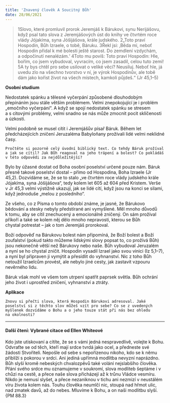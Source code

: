 ```yaml
---
title: 'Znavený člověk A Soucitný Bůh'
date: 28/06/2021
---
```


> <p></p>
> 1Slovo, které promluvil prorok Jeremjáš k Bárukovi, synu Nerijášovu, když psal tato slova z Jeremjášových úst do knihy ve čtvrtém roce vlády Jójakíma, syna Jóšijášova, krále judského. 2„Toto praví Hospodin, Bůh Izraele, o tobě, Báruku. 3Řekl jsi: ‚Běda mi, neboť Hospodin přidal k mé bolesti ještě starost. Do zemdlení vzdychám, a odpočinutí nenalézám.‘ 4Toto mu povíš: Toto praví Hospodin: Hle, bořím, co jsem vybudoval, vyvracím, co jsem zasadil, celou tuto zemi! 5A ty bys chtěl pro sebe usilovat o veliké věci? Neusiluj. Neboť hle, já uvedu zlo na všechno tvorstvo v ní, je výrok Hospodinův, ale tobě dám jako kořist život na všech místech, kamkoli půjdeš.“ (Jr 45,1–5)

**Osobní studium**

Nedostatek spánku a tělesné vyčerpání způsobené dlouhodobým přepínáním jsou stále větším problémem. Velmi znepokojující je i problém „emočního vyčerpání“. A když se spojí nedostatek spánku se stresem a s citovými problémy, velmi snadno se nás může zmocnit pocit sklíčenosti a úzkosti.

Velmi podobně se musel cítit i Jeremjášův písař Báruk. Během let předcházejících zničení Jeruzaléma Babyloňany prožívali lidé velmi neklidné časy.

`Pročtěte si pozorně celý úvodní biblic­ký text. Co tehdy Báruk prožíval a jak se cítil? Jak Bůh reagoval na jeho trápení a bolest? Co pokládáš v této odpovědi za nejdůležitější?`

Bylo by úžasné dostat od Boha osobní po­sel­ství určené pouze nám. Báruk přesně takové poselství dostal – přímo od Hos­podina, Boha Izraele (Jr 45,2). Dozvídáme se, že se to stalo „ve čtvrtém roce vlády judského krále Jójakíma, syna Jóšijášova“, tedy kolem let 605 až 604 před Kristem. Verše v Jr 45,3 velmi výstižně ukazují, jak se lidé cítí, když jsou na konci se silami, když jednoduše „melou z posledního“.

Ze všeho, co z Písma o tomto období známe, je jasné, že Bárukovo bědování a stesky nebyly předstírané ani vymyšlené. Měl mnoho důvodů k tomu, aby se cítil znechucený a emocionálně zničený. On sám prožíval příkoří a také se kolem něj dělo mnoho nepravosti, kterou se Bůh chystal potrestat – jak o tom Jeremjáš prorokoval.

Boží odpověď na Bárukovu bolest nám připomíná, že Boží bolest a Boží zoufalství (pokud takto můžeme lidskými slovy popsat to, co prožívá Bůh) jsou nekonečně větší než Bárukovy nebo naše. Bůh vybudoval Jeruzalém a nyní se ho chystal zničit. Hospodin vysadil Izrael jako svou vinici (Iz 5,1–7), a nyní byl připraven ji vymýtit a přesídlit do vyhnanství. Nic z toho Bůh netoužil Izra­el­cům provést, ale nebylo jiné cesty, jak zastavit vzpouru nevěrného lidu.

Báruk však mohl ve všem tom utrpení spatřit paprsek světla. Bůh ochrání jeho život i uprostřed zničení, vyhnanství a ztráty.

**Aplikace**

`Znovu si přečti slova, která Hospodin Bárukovi adresoval. Jaké poselství si z těchto slov můžeš vzít pro sebe? Co se z uvedených myšlenek dozvídáme o Bohu a o jeho touze stát při nás bez ohledu na okolnosti?`

---

#### Další čtení: Vybrané citace od Ellen Whiteové

Kdo jste utiskovaní a cítíte, že se s vámi jedná nespravedlivě, volejte k Bohu. Odvraťte se od těch, kteří mají srdce tvrdá jako ocel, a předneste své žádosti Stvořiteli. Nepošle od sebe s nepořízenou nikoho, kdo se k němu přiblíží s pokorou v srdci. Ani jediná upřímná modlitba nevyzní naprázdno. Bůh slyší kromě nebeských chvalozpěvů také volání nejslabšího člověka. Přání svého srdce mu oznamujeme v soukromí, slova modliteb šeptáme i v chůzi na cestě, a přece naše slova přicházejí až k trůnu Vládce vesmíru. Nikdo je nemusí slyšet, a přece nezaniknou v tichu ani nezmizí v neustálém víru života kolem nás. Touhu člověka neumlčí nic, stoupá nad hřmot ulic, nad zmatek davů, až do nebes. Mluvíme k Bohu, a on naši modlitbu slyší. {PM 88.3}